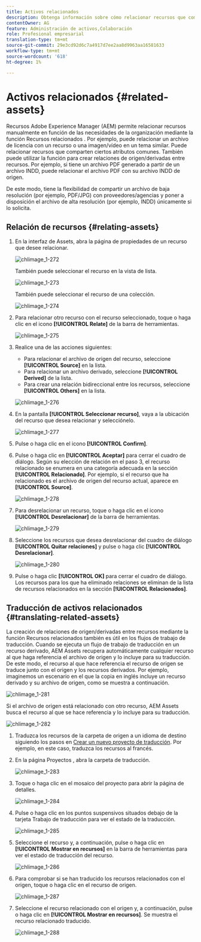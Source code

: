 ```yaml
---
title: Activos relacionados
description: Obtenga información sobre cómo relacionar recursos que comparten ciertos atributos comunes. También puede utilizar la función para crear relaciones de origen/derivadas entre recursos.
contentOwner: AG
feature: Administración de activos,Colaboración
role: Profesional empresarial
translation-type: tm+mt
source-git-commit: 29e3cd92d6c7a4917d7ee2aa8d9963aa16581633
workflow-type: tm+mt
source-wordcount: '618'
ht-degree: 1%

---
```



# Activos relacionados {#related-assets}

Recursos Adobe Experience Manager (AEM) permite relacionar recursos manualmente en función de las necesidades de la organización mediante la función Recursos relacionados . Por ejemplo, puede relacionar un archivo de licencia con un recurso o una imagen/vídeo en un tema similar. Puede relacionar recursos que comparten ciertos atributos comunes. También puede utilizar la función para crear relaciones de origen/derivadas entre recursos. Por ejemplo, si tiene un archivo PDF generado a partir de un archivo INDD, puede relacionar el archivo PDF con su archivo INDD de origen.

De este modo, tiene la flexibilidad de compartir un archivo de baja resolución (por ejemplo, PDF/JPG) con proveedores/agencias y poner a disposición el archivo de alta resolución (por ejemplo, INDD) únicamente si lo solicita.

## Relación de recursos {#relating-assets}

1. En la interfaz de Assets, abra la página de propiedades de un recurso que desee relacionar.

   ![chlimage_1-272](assets/chlimage_1-272.png)

   También puede seleccionar el recurso en la vista de lista.

   ![chlimage_1-273](assets/chlimage_1-273.png)

   También puede seleccionar el recurso de una colección.

   ![chlimage_1-274](assets/chlimage_1-274.png)

1. Para relacionar otro recurso con el recurso seleccionado, toque o haga clic en el icono **[!UICONTROL Relate]** de la barra de herramientas.

   ![chlimage_1-275](assets/chlimage_1-275.png)

1. Realice una de las acciones siguientes:

   * Para relacionar el archivo de origen del recurso, seleccione **[!UICONTROL Source]** en la lista.
   * Para relacionar un archivo derivado, seleccione **[!UICONTROL Derived]** de la lista.
   * Para crear una relación bidireccional entre los recursos, seleccione **[!UICONTROL Others]** en la lista.

   ![chlimage_1-276](assets/chlimage_1-276.png)

1. En la pantalla **[!UICONTROL Seleccionar recurso]**, vaya a la ubicación del recurso que desea relacionar y selecciónelo.

   ![chlimage_1-277](assets/chlimage_1-277.png)

1. Pulse o haga clic en el icono **[!UICONTROL Confirm]**.
1. Pulse o haga clic en **[!UICONTROL Aceptar]** para cerrar el cuadro de diálogo. Según su elección de relación en el paso 3, el recurso relacionado se enumera en una categoría adecuada en la sección **[!UICONTROL Relacionado]**. Por ejemplo, si el recurso que ha relacionado es el archivo de origen del recurso actual, aparece en **[!UICONTROL Source]**.

   ![chlimage_1-278](assets/chlimage_1-278.png)

1. Para desrelacionar un recurso, toque o haga clic en el icono **[!UICONTROL Desrelacionar]** de la barra de herramientas.

   ![chlimage_1-279](assets/chlimage_1-279.png)

1. Seleccione los recursos que desea desrelacionar del cuadro de diálogo **[!UICONTROL Quitar relaciones]** y pulse o haga clic **[!UICONTROL Desrelacionar]**.

   ![chlimage_1-280](assets/chlimage_1-280.png)

1. Pulse o haga clic **[!UICONTROL OK]** para cerrar el cuadro de diálogo. Los recursos para los que ha eliminado relaciones se eliminan de la lista de recursos relacionados en la sección **[!UICONTROL Relacionados]**.

## Traducción de activos relacionados {#translating-related-assets}

La creación de relaciones de origen/derivadas entre recursos mediante la función Recursos relacionados también es útil en los flujos de trabajo de traducción. Cuando se ejecuta un flujo de trabajo de traducción en un recurso derivado, AEM Assets recupera automáticamente cualquier recurso al que haga referencia el archivo de origen y lo incluye para su traducción. De este modo, el recurso al que hace referencia el recurso de origen se traduce junto con el origen y los recursos derivados. Por ejemplo, imaginemos un escenario en el que la copia en inglés incluye un recurso derivado y su archivo de origen, como se muestra a continuación.

![chlimage_1-281](assets/chlimage_1-281.png)

Si el archivo de origen está relacionado con otro recurso, AEM Assets busca el recurso al que se hace referencia y lo incluye para su traducción.

![chlimage_1-282](assets/chlimage_1-282.png)

1. Traduzca los recursos de la carpeta de origen a un idioma de destino siguiendo los pasos en [Crear un nuevo proyecto de traducción](translation-projects.md#create-a-new-translation-project). Por ejemplo, en este caso, traduzca los recursos al francés.
1. En la página Proyectos , abra la carpeta de traducción.

   ![chlimage_1-283](assets/chlimage_1-283.png)

1. Toque o haga clic en el mosaico del proyecto para abrir la página de detalles.

   ![chlimage_1-284](assets/chlimage_1-284.png)

1. Pulse o haga clic en los puntos suspensivos situados debajo de la tarjeta Trabajo de traducción para ver el estado de la traducción.

   ![chlimage_1-285](assets/chlimage_1-285.png)

1. Seleccione el recurso y, a continuación, pulse o haga clic en **[!UICONTROL Mostrar en recursos]** en la barra de herramientas para ver el estado de traducción del recurso.

   ![chlimage_1-286](assets/chlimage_1-286.png)

1. Para comprobar si se han traducido los recursos relacionados con el origen, toque o haga clic en el recurso de origen.

   ![chlimage_1-287](assets/chlimage_1-287.png)

1. Seleccione el recurso relacionado con el origen y, a continuación, pulse o haga clic en **[!UICONTROL Mostrar en recursos]**. Se muestra el recurso relacionado traducido.

   ![chlimage_1-288](assets/chlimage_1-288.png)
